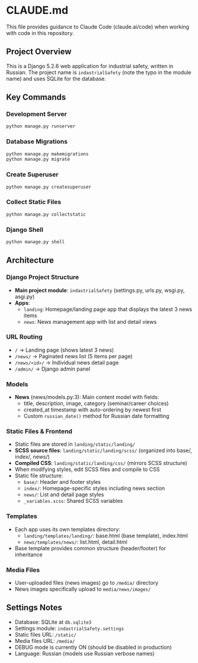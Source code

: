 # CLAUDE.md

This file provides guidance to Claude Code (claude.ai/code) when working with code in this repository.

## Project Overview

This is a Django 5.2.6 web application for industrial safety, written in Russian. The project name is `indastrialSafety` (note the typo in the module name) and uses SQLite for the database.

## Key Commands

### Development Server
```bash
python manage.py runserver
```

### Database Migrations
```bash
python manage.py makemigrations
python manage.py migrate
```

### Create Superuser
```bash
python manage.py createsuperuser
```

### Collect Static Files
```bash
python manage.py collectstatic
```

### Django Shell
```bash
python manage.py shell
```

## Architecture

### Django Project Structure
- **Main project module**: `indastrialSafety` (settings.py, urls.py, wsgi.py, asgi.py)
- **Apps**:
  - `landing`: Homepage/landing page app that displays the latest 3 news items
  - `news`: News management app with list and detail views

### URL Routing
- `/` → Landing page (shows latest 3 news)
- `/news/` → Paginated news list (5 items per page)
- `/news/<id>/` → Individual news detail page
- `/admin/` → Django admin panel

### Models
- **News** (news/models.py:3): Main content model with fields:
  - title, description, image, category (seminar/career choices)
  - created_at timestamp with auto-ordering by newest first
  - Custom `russian_date()` method for Russian date formatting

### Static Files & Frontend
- Static files are stored in `landing/static/landing/`
- **SCSS source files**: `landing/static/landing/scss/` (organized into base/, index/, news/)
- **Compiled CSS**: `landing/static/landing/css/` (mirrors SCSS structure)
- When modifying styles, edit SCSS files and compile to CSS
- Static file structure:
  - `base/`: Header and footer styles
  - `index/`: Homepage-specific styles including news section
  - `news/`: List and detail page styles
  - `_variables.scss`: Shared SCSS variables

### Templates
- Each app uses its own templates directory:
  - `landing/templates/landing/`: base.html (base template), index.html
  - `news/templates/news/`: list.html, detail.html
- Base template provides common structure (header/footer) for inheritance

### Media Files
- User-uploaded files (news images) go to `/media/` directory
- News images specifically upload to `media/news/images/`

## Settings Notes
- Database: SQLite at `db.sqlite3`
- Settings module: `indastrialSafety.settings`
- Static files URL: `/static/`
- Media files URL: `/media/`
- DEBUG mode is currently ON (should be disabled in production)
- Language: Russian (models use Russian verbose names)
